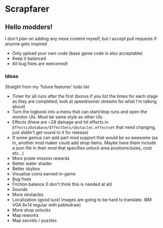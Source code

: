 # Scrapfarer

## Hello modders!

I don't plan on adding any more content myself, but I accept pull requests if anyone gets inspired

- Only upload your own code (base game code is also acceptable)
- Keep it balanced
- All bug fixes are welcomed!

### Ideas

Straight from my 'future features' todo list

- Timer for all runs after the first (bonus if you list the times for each stage as they are completed, look at speedrunner streams for what I'm talking about)
- Turn the logbook into a menu that can start/stop runs and open the monitor UIs. Must be same style as other UIs
- Effects (there are ~28 damage and hit effects in `Effects/Database/EffectSets/obstacles.effectset` that need changing, just diddn't get round to it for release)
- If some genius can add part mod support that would be so awesome (as in, another mod maker could add shop items. Maybe have them include a json file in their mod that specifies unlock area positions/sizes, cost etc...)
- More priate mission rewards
- Better water shader
- Better skybox
- Visualise coins earned in-game
- Bug fixes
- Friction balance (I don't think this is needed at all)
- Sounds
- More obstacles
- Localization (good luck! Images are going to be hard to translate. IBM VGA 8x14 regular with pablodraw)
- More shop unlocks
- Map reworks
- Map secrets / puzzles
